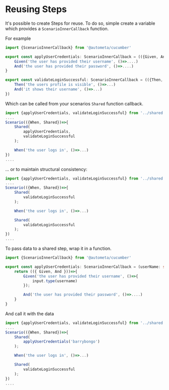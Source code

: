 # Reusing Steps

It's possible to create Steps for reuse. To do so,
simple create a variable which provides a `ScenarioInnerCallback` function.

For example

```ts
import {ScenarioInnerCallback} from '@autometa/cucumber'

export const applyUserCredentials: ScenarioInnerCallback = (({Given, And}))=>{
    Given('the user has provided their username', ()=>....)
    And('the user has provided their password', ()=>....)
}

export const validateLoginSuccessful: ScenarioInnerCallback = (({Then, And})=>{
    Then('the users profile is visible', ()=>...)
    And('it shows their username', ()=>...)
})
```

Which can be called from your scenarios `Shared` function callback.

```ts
import {applyUserCredentials, validateLoginSuccessful} from '../shared'
....
Scenario(({When, Shared})=>{
    Shared(
        applyUserCredentials,
        validateLoginSuccessful
    );

    When('the user logs in', ()=>...)
})
....
```

... or to maintain structural consistency:

```ts
import {applyUserCredentials, validateLoginSuccessful} from '../shared'
....
Scenario(({When, Shared})=>{
    Shared(
        validateLoginSuccessful
    );

    When('the user logs in', ()=>...)

    Shared(
        validateLoginSuccessful
    );
})
....
```

To pass data to a shared step, wrap it in a function.

```ts
import {ScenarioInnerCallback} from '@autometa/cucumber'

export const applyUserCredentials: ScenarioInnerCallback = (userName: string)=>{
    return (({ Given, And }))=>{
        Given('the user has provided their username', ()=>{
            input.type(username)
        });

        And('the user has provided their password', ()=>....)
    }
}
```

And call it with the data

```ts
import {applyUserCredentials, validateLoginSuccessful} from '../shared'
....
Scenario(({When, Shared})=>{
    Shared(
        applyUserCredentials('barrybongo')
    );

    When('the user logs in', ()=>...)

    Shared(
        validateLoginSuccessful
    );
})
....
```
